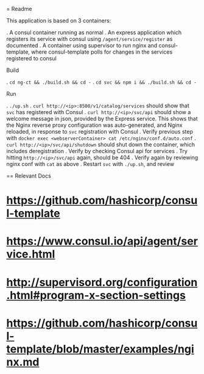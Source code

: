 = Readme

This application is based on 3 containers:

. A consul container running as normal
. An express application which registers its service with consul using `/agent/service/register` as documented 
. A container using supervisor to run nginx and consul-template, where consul-template polls for changes in the services registered to consul

Build

. `cd ng-ct && ./build.sh && cd -`
. `cd svc && npm i && ./build.sh && cd -`

Run

. `./up.sh`
. `curl http://<ip>:8500/v1/catalog/services` should show that `svc` has registered with Consul
. `curl http://<ip>/svc/api` should show a welcome message in json, provided by the Express service. This shows that the Nginx reverse proxy configuration was auto-generated, and Nginx reloaded, in response to `svc` registration with Consul
. Verify previous step with `docker exec <webserverContainer> cat /etc/nginx/conf.d/auto.conf`
. `curl http://<ip>/svc/api/shutdown` should shut down the container, which includes deregistration
. Verify by checking Consul api for services
. Try hitting `http://<ip>/svc/api` again, should be 404
. Verify again by reviewing nginx conf with `cat` as above
. Restart `svc` with `./up.sh`, and review



== Relevant Docs

# https://github.com/hashicorp/consul-template
# https://www.consul.io/api/agent/service.html
# http://supervisord.org/configuration.html#program-x-section-settings
# https://github.com/hashicorp/consul-template/blob/master/examples/nginx.md
